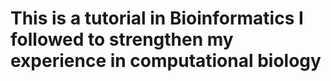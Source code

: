 # This is a tutorial in Bioinformatics I followed to strengthen my experience in computational biology
